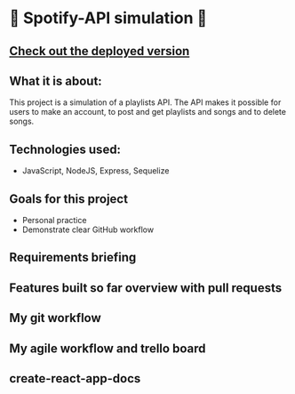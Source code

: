 # :musical_note: Spotify-API simulation :musical_note:

## [Check out the deployed version](https://thawing-reaches-22834.herokuapp.com)


## What it is about:
This project is a simulation of a playlists API. The API makes it possible for users to make an account, to post and get playlists and songs and to delete songs.

## Technologies used:
* JavaScript, NodeJS, Express, Sequelize

## Goals for this project
* Personal practice
* Demonstrate clear GitHub workflow

## Requirements briefing
## Features built so far overview with pull requests
## My git workflow
## My agile workflow and trello board
## create-react-app-docs
